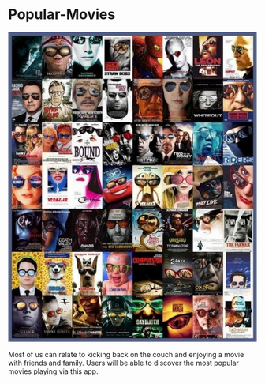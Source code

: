 # Popular-Movies

![Pictures](Pictures/movies.jpg)

Most of us can relate to kicking back on the couch and enjoying a movie with friends and family. Users will be able to discover the most popular movies playing via this app.
